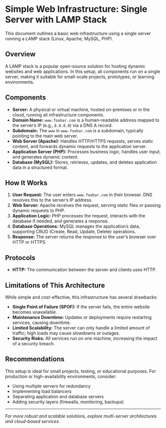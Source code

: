 # Simple Web Infrastructure: Single Server with LAMP Stack

This document outlines a basic web infrastructure using a single server running a LAMP stack (Linux, Apache, MySQL, PHP).

## Overview
A LAMP stack is a popular open-source solution for hosting dynamic websites and web applications. In this setup, all components run on a single server, making it suitable for small-scale projects, prototypes, or learning environments.

## Components
- **Server:** A physical or virtual machine, hosted on-premises or in the cloud, running all infrastructure components.
- **Domain Name:** `www.foobar.com` is a human-readable address mapped to the server’s IP (e.g., `8.8.8.8`) via a DNS A record.
- **Subdomain:** The `www` in `www.foobar.com` is a subdomain, typically pointing to the main web server.
- **Web Server (Apache):** Handles HTTP/HTTPS requests, serves static content, and forwards dynamic requests to the application server.
- **Application Server (PHP):** Processes business logic, handles user input, and generates dynamic content.
- **Database (MySQL):** Stores, retrieves, updates, and deletes application data in a structured format.

## How It Works
1. **User Request:** The user enters `www.foobar.com` in their browser. DNS resolves this to the server’s IP address.
2. **Web Server:** Apache receives the request, serving static files or passing dynamic requests to PHP.
3. **Application Logic:** PHP processes the request, interacts with the database if needed, and generates a response.
4. **Database Operations:** MySQL manages the application’s data, supporting CRUD (Create, Read, Update, Delete) operations.
5. **Response:** The server returns the response to the user’s browser over HTTP or HTTPS.

## Protocols
- **HTTP:** The communication between the server and clients uses HTTP.

## Limitations of This Architecture
While simple and cost-effective, this infrastructure has several drawbacks:

- **Single Point of Failure (SPOF):** If the server fails, the entire website becomes unavailable.
- **Maintenance Downtime:** Updates or deployments require restarting services, causing downtime.
- **Limited Scalability:** The server can only handle a limited amount of traffic; high loads may cause slowdowns or outages.
- **Security Risks:** All services run on one machine, increasing the impact of a security breach.

## Recommendations
This setup is ideal for small projects, testing, or educational purposes. For production or high-availability environments, consider:
- Using multiple servers for redundancy
- Implementing load balancers
- Separating application and database servers
- Adding security layers (firewalls, monitoring, backups)

---

*For more robust and scalable solutions, explore multi-server architectures and cloud-based services.*
